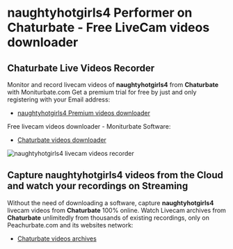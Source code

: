 # naughtyhotgirls4 Performer on Chaturbate - Free LiveCam videos downloader

## Chaturbate Live Videos Recorder

Monitor and record livecam videos of **naughtyhotgirls4** from **Chaturbate** with Moniturbate.com
Get a premium trial for free by just and only registering with your Email address:
* [naughtyhotgirls4 Premium videos downloader](https://moniturbate.com/request-demo-licence-key.html)

Free livecam videos downloader - Moniturbate Software:
* [Chaturbate videos downloader](https://moniturbate.com/moniturbate-download-software.html)

![naughtyhotgirls4 livecam videos recorder](https://peachurnet.com/templates/moniturbate-software.png)


## Capture naughtyhotgirls4 videos from the Cloud and watch your recordings on Streaming

Without the need of downloading a software, capture **naughtyhotgirls4** livecam videos from **Chaturbate** 100% online.
Watch Livecam archives from **Chaturbate** unlimitedly from thousands of existing recordings, only on Peachurbate.com and its websites network:
* [Chaturbate videos archives](https://peachurnet.com/)